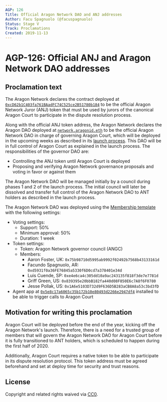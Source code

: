 ```yaml
---
AGP: 126
Title: Official Aragon Network DAO and ANJ addresses
Author: Facu Spagnuolo (@facuspagnuolo)
Status: Stage V
Track: Proclamations
Created: 2019-11-13
---
```


# AGP-126: Official ANJ and Aragon Network DAO addresses

## Proclamation text

The Aragon Network declares the contract deployed at [`0xcD62b1C403fa761BAadFC74C525ce2B51780b184`](https://etherscan.io/address/0xcD62b1C403fa761BAadFC74C525ce2B51780b184) to be the official Aragon Network Juror (ANJ) token that must be used by jurors of the canonical Aragon Court to participate in the dispute resolution process.

Along with the official ANJ token address, the Aragon Network declares the Aragon DAO deployed at [`network.aragonid.eth`](https://mainnet.aragon.org/#/network) to be the official Aragon Network DAO in charge of governing Aragon Court, which will be deployed in the upcoming weeks as described in its [launch process](https://forum.aragon.org/t/aragon-network-launch-phases-and-target-dates/1263). This DAO will be in full control of Aragon Court as explained in the launch process. The responsibilities of the governor DAO are:

- Controlling the ANJ token until Aragon Court is deployed
- Proposing and verifying Aragon Network governance proposals and voting in favor or against them

The Aragon Network DAO will be managed initially by a council during phases 1 and 2 of the launch process. The initial council will later be dissolved and transfer full control of the Aragon Network DAO to ANT holders as described in the launch process.

The Aragon Network DAO was deployed using the [Membership template](https://github.com/aragon/dao-templates/tree/templates-company-v1.0.0/templates/membership) with the following settings:

- Voting settings:
    - Support: 50%
    - Minimum approval: 50%
    - Duration: 1 week
- Token settings:
    - Token: Aragon Network governor council (ANGC)
    - Members: 
        - Aaron Foster, UK: `0x75b98710d5995ab9992f02492b7568b43133161d`
        - Facundo Spagnuolo, AR: `0xd5931f0a36FE76845a5330f6D0cd7a378401e34d`
        - Luis Cuende, SP: `0xe4e6ca4c305dd10a9ac243135f818f3de7e7781d`
        - Griff Green, US: `0x839395e20bbB182fa440d08F850E6c7A8f6F0780`
        - Jesse Pollak, US: `0x1A6e5103D732d9F636D5B283aCB8A8a53c3bd3fD`
- Agent app at [`0x5e8c17a6065c35b172b10e80493d2266e2947df4`](https://mainnet.aragon.org/#/network/0x5e8c17a6065c35b172b10e80493d2266e2947df4) installed to be able to trigger calls to Aragon Court

## Motivation for writing this proclamation

Aragon Court will be deployed before the end of the year, kicking off the Aragon Network's launch. Therefore, there is a need for a trusted group of members that will govern the Aragon Network DAO for Aragon Court before it is fully transitioned to ANT holders, which is scheduled to happen during the first half of 2020.

Additionally, Aragon Court requires a native token to be able to participate in its dispute resolution protocol. This token address must be agreed beforehand and set at deploy time for security and trust reasons.

## License

Copyright and related rights waived via [CC0](https://creativecommons.org/publicdomain/zero/1.0/).
